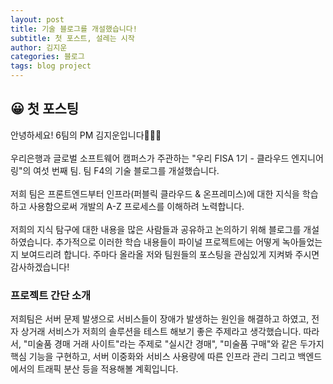 ```yaml
---
layout: post
title: 기술 블로그를 개설했습니다!
subtitle: 첫 포스트, 설레는 시작
author: 김지운
categories: 블로그
tags: blog project
---
```


## 😀 첫 포스팅

안녕하세요! 6팀의 PM 김지운입니다🧑🏻‍💻  
<br>
우리은행과 글로벌 소프트웨어 캠퍼스가 주관하는 "우리 FISA 1기 - 클라우드 엔지니어링"의 여섯 번째 팀. 팀 F4의 기술 블로그를 개설했습니다.  
<br>
저희 팀은 프론트엔드부터 인프라(퍼블릭 클라우드 & 온프레미스)에 대한 지식을 학습하고 사용함으로써 개발의 A-Z 프로세스를 이해하려 노력합니다.  
<br>
저희의 지식 탐구에 대한 내용을 많은 사람들과 공유하고 논의하기 위해 블로그를 개설하였습니다. 추가적으로 이러한 학습 내용들이 파이널 프로젝트에는 어떻게 녹아들었는지 보여드리려 합니다. 주마다 올라올 저와 팀원들의 포스팅을 관심있게 지켜봐 주시면 감사하겠습니다!

### 프로젝트 간단 소개

저희팀은 서버 문제 발생으로 서비스들이 장애가 발생하는 원인을 해결하고 하였고, 전자 상거래 서비스가 저희의 솔루션을 테스트 해보기 좋은 주제라고 생각했습니다. 따라서, "미술품 경매 거래 사이트"라는 주제로 "실시간 경매", "미술품 구매"와 같은 두가지 핵심 기능을 구현하고, 서버 이중화와 서비스 사용량에 따른 인프라 관리 그리고 백엔드에서의 트래픽 분산 등을 적용해볼 계획입니다.

